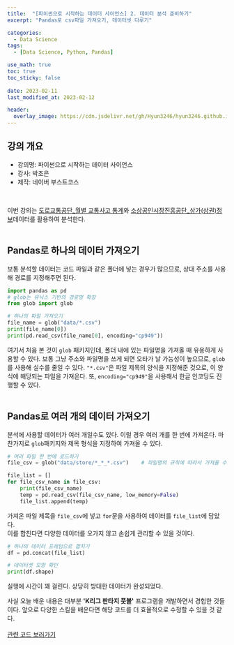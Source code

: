 ```yaml
---
title:  "[파이썬으로 시작하는 데이터 사이언스] 2. 데이터 분석 준비하기"
excerpt: "Pandas로 csv파일 가져오기, 데이터셋 다루기"

categories:
  - Data Science
tags:
  - [Data Science, Python, Pandas]

use_math: true
toc: true
toc_sticky: false
 
date: 2023-02-11
last_modified_at: 2023-02-12

header:
  overlay_image: https://cdn.jsdelivr.net/gh/Hyun3246/hyun3246.github.io@master/image/overlay image/파이썬으로 시작하는 데이터 사이언스.png
---
```


## 강의 개요
- 강의명: 파이썬으로 시작하는 데이터 사이언스
- 강사: 박조은
- 제작: 네이버 부스트코스  
<br/>

이번 강의는 [도로교통공단_월별 교통사고 통계](https://www.data.go.kr/data/15070315/fileData.do)와 [소상공인시장진흥공단_상가(상권)정보](https://www.data.go.kr/data/15083033/fileData.do)데이터를 활용하여 분석한다.  
<br/>
## Pandas로 하나의 데이터 가져오기
보통 분석할 데이터는 코드 파일과 같은 폴더에 넣는 경우가 많으므로, 상대 주소를 사용해 경로를 지정해주면 된다.   
```python
import pandas as pd
# glob는 유닉스 기반의 경로명 확장
from glob import glob

# 하나의 파일 가져오기
file_name = glob("data/*.csv")
print(file_name[0])
print(pd.read_csv(file_name[0], encoding="cp949"))
```
여기서 처음 본 것이 `glob` 패키지인데, 폴더 내에 있는 파일명을 가져올 때 유용하게 사용할 수 있다. 보통 그냥 주소와 파일명을 쓰게 되면 오타가 날 가능성이 높으므로, `glob`를 사용해 실수를 줄일 수 있다. `"*.csv"`은 파일 제목의 양식을 지정해준 것으로, 이 양식에 해당되는 파일을 가져온다. 
또, `encoding="cp949"`을 사용해서 한글 인코딩도 진행할 수 있다.    
<br/>

## Pandas로 여러 개의 데이터 가져오기
분석에 사용할 데이터가 여러 개일수도 있다. 이럴 경우 여러 개를 한 번에 가져온다. 마찬가지로 `glob`패키지와 제목 형식을 지정하여 가져올 수 있다. 
```python
# 여러 파일 한 번에 로드하기
file_csv = glob("data/store/*_*_*.csv")    # 파일명의 규칙에 따라서 가져올 수 있다.

file_list = []
for file_csv_name in file_csv:
    print(file_csv_name)
    temp = pd.read_csv(file_csv_name, low_memory=False)
    file_list.append(temp)
```
가져온 파일 제목을 `file_csv`에 넣고 `for`문을 사용하여 데이터를 `file_list`에 담았다.  
이를 합친다면 다양한 데이터를 오가지 않고 손쉽게 관리할 수 있을 것이다.

```python
# 하나의 데이터 프레임으로 합치기
df = pd.concat(file_list)

# 데이터셋 모양 확인
print(df.shape)
```
실행에 시간이 꽤 걸린다. 상당히 방대한 데이터가 완성되었다.   

사실 오늘 배운 내용은 대부분 **'K리그 판타지 풋볼'** 프로그램을 개발하면서 경험한 것들이다. 앞으로 다양한 스킬을 배운다면 해당 코드를 더 효율적으로 수정할 수 있을 것 같다.   
<br/>
[관련 코드 보러가기](https://github.com/Hyun3246/Code-Warehouse/tree/main/%ED%8C%8C%EC%9D%B4%EC%8D%AC%EC%9C%BC%EB%A1%9C%20%EC%8B%9C%EC%9E%91%ED%95%98%EB%8A%94%20%EB%8D%B0%EC%9D%B4%ED%84%B0%20%EC%82%AC%EC%9D%B4%EC%96%B8%EC%8A%A4)   
